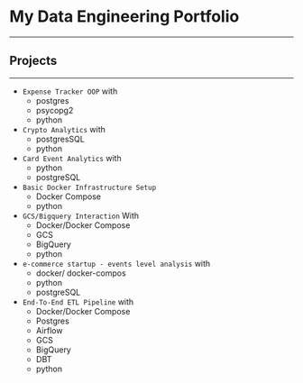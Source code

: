 # My Data Engineering Portfolio

---

## Projects
---

 - `Expense Tracker OOP` with
   - postgres
   - psycopg2
   - python
 - `Crypto Analytics` with
   - postgresSQL
   - python
 - `Card Event Analytics` with
   - python
   - postgreSQL
 - `Basic Docker Infrastructure Setup`
   - Docker Compose
   - python
 - `GCS/Bigquery Interaction` With
   - Docker/Docker Compose
   - GCS
   - BigQuery
   - python
 - `e-commerce startup - events level analysis` with
   - docker/ docker-compos
   - python
   - postgreSQL
 - `End-To-End ETL Pipeline` with
   - Docker/Docker Compose
   - Postgres
   - Airflow
   - GCS
   - BigQuery
   - DBT
   - python

